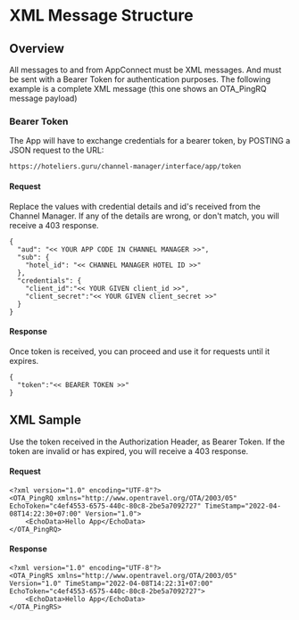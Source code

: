 # XML Message Structure

## Overview <a href="#soapmessagestructure-overview" id="soapmessagestructure-overview"></a>

All messages to and from AppConnect must be XML messages. And must be sent with a Bearer Token for authentication purposes. The following example is a complete XML message (this one shows an OTA\_PingRQ message payload)

### Bearer Token

The App will have to exchange credentials for a bearer token, by POSTING a JSON request to  the URL:

```
https://hoteliers.guru/channel-manager/interface/app/token
```

#### Request

Replace the values with credential details and id's received from the Channel Manager. If any of the details are wrong, or don't match, you will receive a 403 response.

```
{
  "aud": "<< YOUR APP CODE IN CHANNEL MANAGER >>",
  "sub": {
    "hotel_id": "<< CHANNEL MANAGER HOTEL ID >>"
  },
  "credentials": {
    "client_id":"<< YOUR GIVEN client_id >>", 
    "client_secret":"<< YOUR GIVEN client_secret >>"
  }
}
```

#### Response

Once token is received, you can proceed and use it for requests until it expires.

```
{
  "token":"<< BEARER TOKEN >>"
}
```

## XML Sample <a href="#soapmessagestructure-xmlsample" id="soapmessagestructure-xmlsample"></a>

Use the token received in the Authorization Header, as Bearer Token. If the token are invalid or has expired, you will receive a 403 response.

#### Request

```
<?xml version="1.0" encoding="UTF-8"?>
<OTA_PingRQ xmlns="http://www.opentravel.org/OTA/2003/05" EchoToken="c4ef4553-6575-440c-80c8-2be5a7092727" TimeStamp="2022-04-08T14:22:30+07:00" Version="1.0">
    <EchoData>Hello App</EchoData>
</OTA_PingRQ>
```

#### Response

```
<?xml version="1.0" encoding="UTF-8"?>
<OTA_PingRS xmlns="http://www.opentravel.org/OTA/2003/05" Version="1.0" TimeStamp="2022-04-08T14:22:31+07:00" EchoToken="c4ef4553-6575-440c-80c8-2be5a7092727">
    <EchoData>Hello App</EchoData>
</OTA_PingRS>
```
